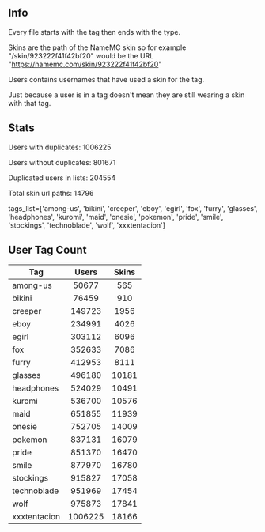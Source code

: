 ## Info

Every file starts with the tag then ends with the type.

Skins are the path of the NameMC skin so for example "/skin/923222f41f42bf20" would be the URL "https://namemc.com/skin/923222f41f42bf20"

Users contains usernames that have used a skin for the tag.

Just because a user is in a tag doesn't mean they are still wearing a skin with that tag.

## Stats

Users with duplicates: 1006225

Users without duplicates:  801671

Duplicated users in lists: 204554

Total skin url paths: 14796

tags_list=['among-us', 'bikini', 'creeper', 'eboy', 'egirl', 'fox', 'furry', 'glasses', 'headphones', 'kuromi', 'maid', 'onesie', 'pokemon', 'pride', 'smile', 'stockings', 'technoblade', 'wolf', 'xxxtentacion']

## User Tag Count

| Tag | Users | Skins |
|-----|:-----:|:-----:|
| among-us | 50677 | 565 |
| bikini | 76459 | 910 |
| creeper | 149723 | 1956 |
| eboy | 234991 | 4026 |
| egirl | 303112 | 6096 |
| fox | 352633 | 7086 |
| furry | 412953 | 8111 |
| glasses | 496180 | 10181 |
| headphones | 524029 | 10491 |
| kuromi | 536700 | 10576 |
| maid | 651855 | 11939 |
| onesie | 752705 | 14009 |
| pokemon | 837131 | 16079 |
| pride | 851370 | 16470 |
| smile | 877970 | 16780 |
| stockings | 915827 | 17058 |
| technoblade | 951969 | 17454 |
| wolf | 975873 | 17841 |
| xxxtentacion | 1006225 | 18166 |

